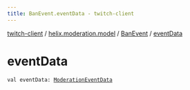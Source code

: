```yaml
---
title: BanEvent.eventData - twitch-client
---
```


[twitch-client](../../index.html) / [helix.moderation.model](../index.html) / [BanEvent](index.html) / [eventData](./event-data.html)

# eventData

`val eventData: `[`ModerationEventData`](../-moderation-event-data/index.html)